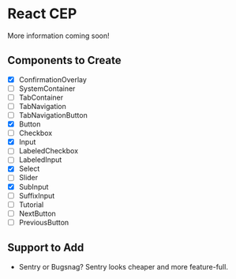 # React CEP

More information coming soon!

## Components to Create

- [x] ConfirmationOverlay
- [ ] SystemContainer
- [ ] TabContainer
- [ ] TabNavigation
- [ ] TabNavigationButton
- [x] Button
- [ ] Checkbox
- [x] Input
- [ ] LabeledCheckbox
- [ ] LabeledInput
- [x] Select
- [ ] Slider
- [x] SubInput
- [ ] SuffixInput
- [ ] Tutorial
- [ ] NextButton
- [ ] PreviousButton

## Support to Add

- Sentry or Bugsnag? Sentry looks cheaper and more feature-full.
